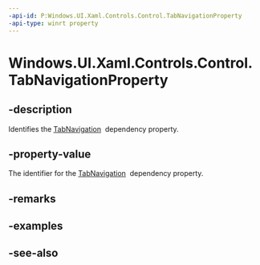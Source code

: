 ```yaml
---
-api-id: P:Windows.UI.Xaml.Controls.Control.TabNavigationProperty
-api-type: winrt property
---
```


<!-- Property syntax
public Windows.UI.Xaml.DependencyProperty TabNavigationProperty { get; }
-->

# Windows.UI.Xaml.Controls.Control.TabNavigationProperty

## -description
Identifies the [TabNavigation](control_tabnavigation.md)  dependency property.



## -property-value
The identifier for the [TabNavigation](control_tabnavigation.md)  dependency property.

## -remarks

## -examples

## -see-also
